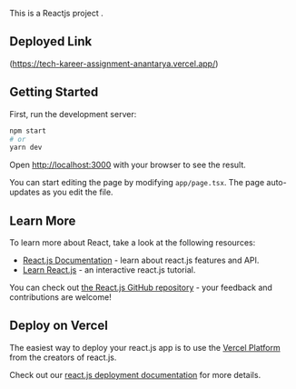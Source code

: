 This is a Reactjs project .
## Deployed Link 

(https://tech-kareer-assignment-anantarya.vercel.app/)


## Getting Started

First, run the development server:

```bash
npm start
# or
yarn dev

```

Open [http://localhost:3000](http://localhost:3000) with your browser to see the result.

You can start editing the page by modifying `app/page.tsx`. The page auto-updates as you edit the file.



## Learn More

To learn more about React, take a look at the following resources:

- [React.js Documentation](https://reactjs.org/docs) - learn about react.js features and API.
- [Learn React.js](https://reactjs.org/learn) - an interactive react.js tutorial.

You can check out [the React.js GitHub repository](https://github.com/vercel/react.js/) - your feedback and contributions are welcome!

## Deploy on Vercel

The easiest way to deploy your react.js app is to use the [Vercel Platform](https://vercel.com/new?utm_medium=default-template&filter=next.js&utm_source=create-next-app&utm_campaign=create-react-app-readme) from the creators of react.js.

Check out our [react.js deployment documentation](https://reactjs.org/docs/deployment) for more details.


